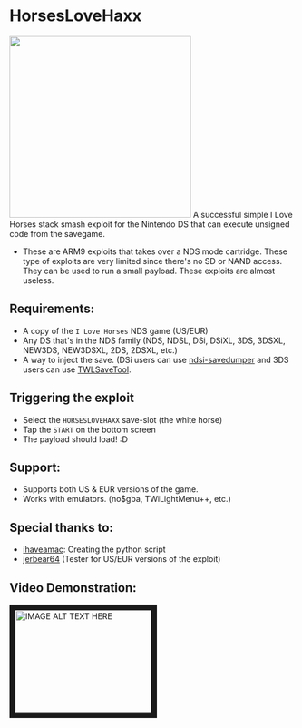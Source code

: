 # HorsesLoveHaxx
<img src="https://i.imgur.com/x1ZlFgR.jpg" width="320">
A successful simple I Love Horses stack smash exploit for the Nintendo DS that can execute unsigned code from the savegame.

* These are ARM9 exploits that takes over a NDS mode cartridge. These type of exploits are very limited since there's no SD or NAND access. They can be used to run a small payload. These exploits are almost useless.

## Requirements:
* A copy of the `I Love Horses` NDS game (US/EUR)
* Any DS that's in the NDS family (NDS, NDSL, DSi, DSiXL, 3DS, 3DSXL, NEW3DS, NEW3DSXL, 2DS, 2DSXL, etc.)
* A way to inject the save. (DSi users can use [ndsi-savedumper](https://github.com/edo9300/ndsi-savedumper) and 3DS users can use [TWLSaveTool](https://github.com/TuxSH/TWLSaveTool/releases).
###
## Triggering the exploit
* Select the `HORSESLOVEHAXX` save-slot (the white horse)
* Tap the `START` on the bottom screen
* The payload should load! :D
###
## Support:
* Supports both US & EUR versions of the game.
* Works with emulators. (no$gba, TWiLightMenu++, etc.)
###
## Special thanks to:
* [ihaveamac](https://github.com/ihaveamac): Creating the python script
* [jerbear64](https://github.com/jerbear64) (Tester for US/EUR versions of the exploit)
###
## Video Demonstration:
<a href="http://www.youtube.com/watch?feature=player_embedded&v=NOkdc7FZ9Hc
" target="_blank"><img src="http://img.youtube.com/vi/NOkdc7FZ9Hc/0.jpg" 
alt="IMAGE ALT TEXT HERE" width="240" height="180" border="10" /></a>
